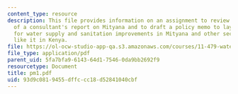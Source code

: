 ```yaml
---
content_type: resource
description: This file provides information on an assignment to review the sections
  of a consultant's report on Mityana and to draft a policy memo to lay out recommendations
  for water supply and sanitation improvements in Mityana and other secondary towns
  like it in Kenya.
file: https://ol-ocw-studio-app-qa.s3.amazonaws.com/courses/11-479-water-and-sanitation-infrastructure-planning-in-developing-countries-spring-2005/93d9c0819455dffccc18d52841040cbf_pm1.pdf
file_type: application/pdf
parent_uid: 5fa7bfa9-6143-64d1-7546-0da9bb2692f9
resourcetype: Document
title: pm1.pdf
uid: 93d9c081-9455-dffc-cc18-d52841040cbf
---
```


